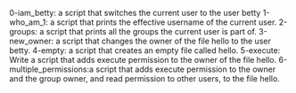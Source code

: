 0-iam_betty: a script that switches the current user to the user betty
1-who_am_1:  a script that prints the effective username of the current user.
2-groups: a script that prints all the groups the current user is part of.
3-new_owner: a script that changes the owner of the file hello to the user betty.
4-empty:  a script that creates an empty file called hello.
5-execute: Write a script that adds execute permission to the owner of the file hello.
6-multiple_permissions:a script that adds execute permission to the owner and the group owner, and read permission to other users, to the file hello.
